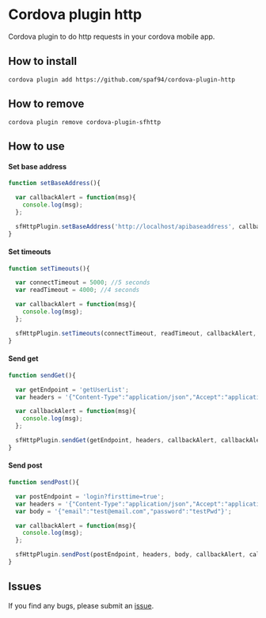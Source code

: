 # Cordova plugin http

Cordova plugin to do http requests in your cordova mobile app.

## How to install
` cordova plugin add https://github.com/spaf94/cordova-plugin-http `

## How to remove
` cordova plugin remove cordova-plugin-sfhttp `

## How to use
#### Set base address 
```javascript
function setBaseAddress(){

  var callbackAlert = function(msg){
    console.log(msg);
  };

  sfHttpPlugin.setBaseAddress('http://localhost/apibaseaddress', callbackAlert, callbackAlert);
}
```

#### Set timeouts 
```javascript
function setTimeouts(){

  var connectTimeout = 5000; //5 seconds 
  var readTimeout = 4000; //4 seconds

  var callbackAlert = function(msg){
    console.log(msg);
  };

  sfHttpPlugin.setTimeouts(connectTimeout, readTimeout, callbackAlert, callbackAlert);
}
```

#### Send get 
```javascript
function sendGet(){

  var getEndpoint = 'getUserList';
  var headers = '{"Content-Type":"application/json","Accept":"application/json"}';

  var callbackAlert = function(msg){
    console.log(msg);
  };

  sfHttpPlugin.sendGet(getEndpoint, headers, callbackAlert, callbackAlert);
}
```

#### Send post 
```javascript
function sendPost(){

  var postEndpoint = 'login?firsttime=true';
  var headers = '{"Content-Type":"application/json","Accept":"application/json"}';
  var body = '{"email":"test@email.com","password":"testPwd"}';

  var callbackAlert = function(msg){
    console.log(msg);
  };

  sfHttpPlugin.sendPost(postEndpoint, headers, body, callbackAlert, callbackAlert);
}
```

## Issues
If you find any bugs, please submit an [issue](https://github.com/spaf94/cordova-plugin-http/issues/new/).
